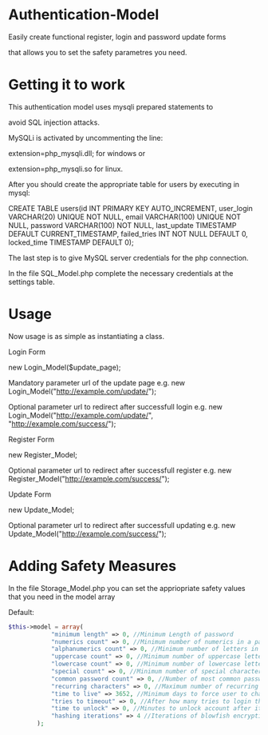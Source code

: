 # Authentication-Model
Easily create functional register, login and password update forms

that allows you to set the safety parametres you need.

# Getting it to work
This authentication model uses mysqli prepared statements to

avoid SQL injection attacks. 

MySQLi is activated by uncommenting the line:

extension=php_mysqli.dll; for windows or

extension=php_mysqli.so for linux.

After you should create the appropriate table for users by executing in mysql:

CREATE TABLE users(id INT PRIMARY KEY AUTO_INCREMENT, user_login VARCHAR(20) UNIQUE NOT NULL, email VARCHAR(100) UNIQUE NOT NULL, password VARCHAR(100) NOT NULL, last_update TIMESTAMP DEFAULT CURRENT_TIMESTAMP, failed_tries INT NOT NULL DEFAULT 0, locked_time TIMESTAMP DEFAULT 0);

The last step is to give MySQL server credentials for the php connection.

In the file SQL_Model.php complete the necessary credentials at the settings table.

# Usage

Now usage is as simple as instantiating a class.

Login Form

new Login_Model($update_page);

Mandatory parameter url of the update page e.g. new Login_Model("http://example.com/update/");

Optional parameter url to redirect after successfull login e.g. new Login_Model("http://example.com/update/", "http://example.com/success/");

Register Form

new Register_Model;

Optional parameter url to redirect after successfull register e.g. new Register_Model("http://example.com/success/");

Update Form

new Update_Model;

Optional parameter url to redirect after successfull updating e.g. new Update_Model("http://example.com/success/");

# Adding Safety Measures

In the file Storage_Model.php you can set the appriopriate safety values that you need in the model array

Default:

```php
$this->model = array(
            "minimum length" => 0, //Minimum Length of password
            "numerics count" => 0, //Minimum number of numerics in a password
            "alphanumerics count" => 0, //Minimum number of letters in a password
            "uppercase count" => 0, //Minimum number of uppercase letters in a password
            "lowercase count" => 0, //Minimum number of lowercase letters in a password
            "special count" => 0, //Minimum number of special characters in a password
            "common password count" => 0, //Number of most common passwords to check
            "recurring characters" => 0, //Maximum number of recurring characters or numbers. Default is 0 that means the user is allowed to repeat infinite same characters
            "time to live" => 3652, //Minimum days to force user to change his password. Default 10 years or 3652 days
            "tries to timeout" => 0, //After how many tries to login the account is locked. Default is 0 that means the user is allowed to try infinite times
            "time to unlock" => 0, //Minutes to unlock account after it's been locked out
            "hashing iterations" => 4 //Iterations of blowfish encryption algorithm. Least iterations allowed is 4
        );
```
